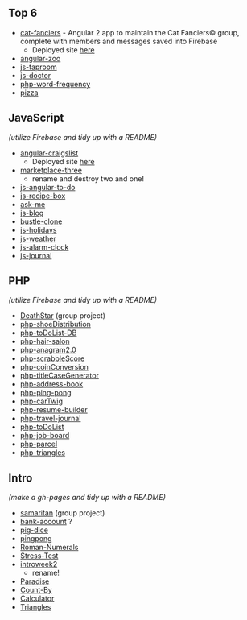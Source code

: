 ## Top 6
* [cat-fanciers](https://github.com/CallaRudolph/cat-fanciers) - Angular 2 app to maintain the Cat Fanciers&copy; group, complete with members and messages saved into Firebase
  * Deployed site [here](https://cat-fanciers.firebaseapp.com/)
* [angular-zoo](https://github.com/CallaRudolph/angular-zoo)
* [js-taproom](https://github.com/CallaRudolph/js-taproom)
* [js-doctor](https://github.com/CallaRudolph/js-doctor)
* [php-word-frequency](https://github.com/CallaRudolph/php-word-frequency)
* [pizza](https://github.com/CallaRudolph/pizza)

## JavaScript

_(utilize Firebase and tidy up with a README)_

* [angular-craigslist](https://github.com/CallaRudolph/angular-craigslist)
  * Deployed site [here](https://susej-list.firebaseapp.com/)
* [marketplace-three](https://github.com/CallaRudolph/marketplace-three)
  * rename and destroy two and one!
* [js-angular-to-do](https://github.com/CallaRudolph/js-angular-to-do)
* [js-recipe-box](https://github.com/CallaRudolph/js-recipe-box)
* [ask-me](https://github.com/CallaRudolph/ask-me)
* [js-blog](https://github.com/CallaRudolph/js-blog)
* [bustle-clone](https://github.com/CallaRudolph/bustle-clone)
* [js-holidays](https://github.com/CallaRudolph/js-holidays)
* [js-weather](https://github.com/CallaRudolph/js-weather)
* [js-alarm-clock](https://github.com/CallaRudolph/js-alarm-clock)
* [js-journal](https://github.com/CallaRudolph/js-journal)

## PHP

_(utilize Firebase and tidy up with a README)_

* [DeathStar](https://github.com/CallaRudolph/DeathStar) (group project)
* [php-shoeDistribution](https://github.com/CallaRudolph/php-shoeDistribution)
* [php-toDoList-DB](https://github.com/CallaRudolph/php-toDoList-DB)
* [php-hair-salon](https://github.com/CallaRudolph/php-hair-salon)
* [php-anagram2.0](https://github.com/CallaRudolph/php-anagram2.0)
* [php-scrabbleScore](https://github.com/CallaRudolph/php-scrabbleScore)
* [php-coinConversion](https://github.com/CallaRudolph/php-coinConversion)
* [php-titleCaseGenerator](https://github.com/CallaRudolph/php-titleCaseGenerator)
* [php-address-book](https://github.com/CallaRudolph/php-address-book)
* [php-ping-pong](https://github.com/CallaRudolph/php-ping-pong)
* [php-carTwig](https://github.com/CallaRudolph/php-carTwig)
* [php-resume-builder](https://github.com/CallaRudolph/php-resume-builder)
* [php-travel-journal](https://github.com/CallaRudolph/php-travel-journal)
* [php-toDoList](https://github.com/CallaRudolph/php-toDoList)
* [php-job-board](https://github.com/CallaRudolph/php-job-board)
* [php-parcel](https://github.com/CallaRudolph/php-parcel)
* [php-triangles](https://github.com/CallaRudolph/php-triangles)

## Intro
_(make a gh-pages and tidy up with a README)_

* [samaritan](https://github.com/CallaRudolph/samaritan) (group project)
* [bank-account](https://github.com/CallaRudolph/bank-account) ?
* [pig-dice](https://github.com/CallaRudolph/pig-dice)
* [pingpong](https://github.com/CallaRudolph/pingpong)
* [Roman-Numerals](https://github.com/CallaRudolph/roman-numerals)
* [Stress-Test](https://github.com/CallaRudolph/stress-test)
* [introweek2](https://github.com/CallaRudolph/introweek2)
  * rename!
* [Paradise](https://github.com/CallaRudolph/paradise)
* [Count-By](https://github.com/CallaRudolph/count-by)
* [Calculator](https://github.com/CallaRudolph/calculator)
* [Triangles](https://github.com/CallaRudolph/triangles)
